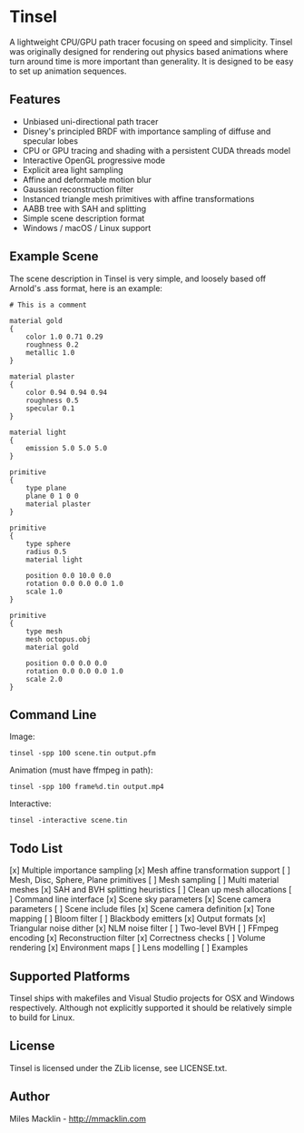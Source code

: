 Tinsel
======

A lightweight CPU/GPU path tracer focusing on speed and simplicity. Tinsel was
originally designed for rendering out physics based animations where turn around
time is more important than generality. It is designed to be easy to set up
animation sequences.

Features
--------

- Unbiased uni-directional path tracer
- Disney's principled BRDF with importance sampling of diffuse and specular lobes
- CPU or GPU tracing and shading with a persistent CUDA threads model
- Interactive OpenGL progressive mode
- Explicit area light sampling
- Affine and deformable motion blur
- Gaussian reconstruction filter
- Instanced triangle mesh primitives with affine transformations
- AABB tree with SAH and splitting
- Simple scene description format
- Windows / macOS / Linux support

Example Scene
-------------

The scene description in Tinsel is very simple, and loosely based off Arnold's .ass format,
here is an example:

```
# This is a comment

material gold
{
	color 1.0 0.71 0.29
	roughness 0.2
	metallic 1.0	
}

material plaster
{
	color 0.94 0.94 0.94
	roughness 0.5
	specular 0.1
}

material light
{
	emission 5.0 5.0 5.0
}

primitive
{
	type plane
	plane 0 1 0 0
	material plaster
}

primitive
{
	type sphere
	radius 0.5
	material light

	position 0.0 10.0 0.0
	rotation 0.0 0.0 0.0 1.0
	scale 1.0
}

primitive
{
	type mesh
	mesh octopus.obj
	material gold

	position 0.0 0.0 0.0
	rotation 0.0 0.0 0.0 1.0
	scale 2.0
}

```

Command Line
------------

Image:

```
tinsel -spp 100 scene.tin output.pfm
```

Animation (must have ffmpeg in path):

```
tinsel -spp 100 frame%d.tin output.mp4
```

Interactive:

```
tinsel -interactive scene.tin
```

Todo List
---------

[x] Multiple importance sampling
[x] Mesh affine transformation support
[ ] Mesh, Disc, Sphere, Plane primitives
[ ] Mesh sampling
[ ] Multi material meshes
[x] SAH and BVH splitting heuristics
[ ] Clean up mesh allocations
[ ] Command line interface
[x] Scene sky parameters
[x] Scene camera parameters
[ ] Scene include files
[x] Scene camera definition
[x] Tone mapping
[ ] Bloom filter
[ ] Blackbody emitters
[x] Output formats
[x] Triangular noise dither
[x] NLM noise filter
[ ] Two-level BVH
[ ] FFmpeg encoding
[x] Reconstruction filter
[x] Correctness checks
[ ] Volume rendering
[x] Environment maps
[ ] Lens modelling
[ ] Examples

Supported Platforms
-------------------

Tinsel ships with makefiles and Visual Studio projects for OSX and Windows respectively. Although not explicitly supported it should be relatively simple to build for Linux.

License
-------

Tinsel is licensed under the ZLib license, see LICENSE.txt.

Author
------

Miles Macklin - http://mmacklin.com